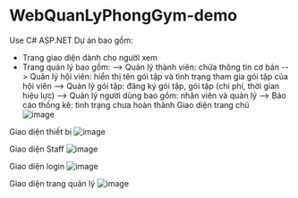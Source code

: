# WebQuanLyPhongGym-demo
Use C# ASP.NET 
Dự án bao gồm: 
+ Trang giao diện dành cho người xem
+ Trang quản lý bao gồm: 
    --> Quản lý thành viên: chứa thông tin cơ bản
    --> Quản lý hội viên: hiển thị tên gói tập và tình trạng tham gia gói tập của hội viên
    --> Quản lý gói tập: đăng ký gói tập, gói tập (chi phí, thời gian hiệu lực)
    --> Quản lý người dùng bao gồm: nhân viên và quản lý
    --> Báo cáo thống kê: tình trạng chưa hoàn thành
 Giao diện trang chủ  
![image](https://github.com/ChiAnh2409/WebQuanLyPhongGym-demo/assets/118975118/ad58564a-6a1d-4526-80f8-54b39206618b)

 Giao diện thiết bị
![image](https://github.com/ChiAnh2409/WebQuanLyPhongGym-demo/assets/118975118/f09e5ab8-fdc0-442c-b25a-9a6fda665db3)

 Giao diện Staff
![image](https://github.com/ChiAnh2409/WebQuanLyPhongGym-demo/assets/118975118/8e4ed75f-4870-4480-afec-9d1ef806840c)

 Giao diện login 
![image](https://github.com/ChiAnh2409/WebQuanLyPhongGym-demo/assets/118975118/aad46a1e-c91d-41b5-ae15-b59fd42ab2ec)

 Giao diện trang quản lý
![image](https://github.com/ChiAnh2409/WebQuanLyPhongGym-demo/assets/118975118/698cc7ae-7b62-49a0-b49c-6aff5dc06e91)


